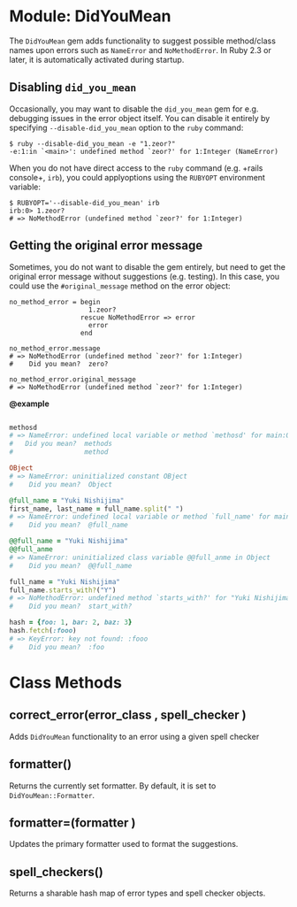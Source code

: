 # Module: DidYouMean
    

The `DidYouMean` gem adds functionality to suggest possible method/class names
upon errors such as `NameError` and `NoMethodError`. In Ruby 2.3 or later, it
is automatically activated during startup.

## Disabling `did_you_mean`

Occasionally, you may want to disable the `did_you_mean` gem for e.g.
debugging issues in the error object itself. You can disable it entirely by
specifying `--disable-did_you_mean` option to the `ruby` command:

    $ ruby --disable-did_you_mean -e "1.zeor?"
    -e:1:in `<main>': undefined method `zeor?' for 1:Integer (NameError)

When you do not have direct access to the `ruby` command (e.g. +rails
console+, `irb`), you could applyoptions using the `RUBYOPT` environment
variable:

    $ RUBYOPT='--disable-did_you_mean' irb
    irb:0> 1.zeor?
    # => NoMethodError (undefined method `zeor?' for 1:Integer)

## Getting the original error message

Sometimes, you do not want to disable the gem entirely, but need to get the
original error message without suggestions (e.g. testing). In this case, you
could use the `#original_message` method on the error object:

    no_method_error = begin
                        1.zeor?
                      rescue NoMethodError => error
                        error
                      end

    no_method_error.message
    # => NoMethodError (undefined method `zeor?' for 1:Integer)
    #    Did you mean?  zero?

    no_method_error.original_message
    # => NoMethodError (undefined method `zeor?' for 1:Integer)


**@example**
```ruby

methosd
# => NameError: undefined local variable or method `methosd' for main:Object
#   Did you mean?  methods
#                  method

OBject
# => NameError: uninitialized constant OBject
#    Did you mean?  Object

@full_name = "Yuki Nishijima"
first_name, last_name = full_name.split(" ")
# => NameError: undefined local variable or method `full_name' for main:Object
#    Did you mean?  @full_name

@@full_name = "Yuki Nishijima"
@@full_anme
# => NameError: uninitialized class variable @@full_anme in Object
#    Did you mean?  @@full_name

full_name = "Yuki Nishijima"
full_name.starts_with?("Y")
# => NoMethodError: undefined method `starts_with?' for "Yuki Nishijima":String
#    Did you mean?  start_with?

hash = {foo: 1, bar: 2, baz: 3}
hash.fetch(:fooo)
# => KeyError: key not found: :fooo
#    Did you mean?  :foo
```
# Class Methods
## correct_error(error_class , spell_checker ) [](#method-c-correct_error)
Adds `DidYouMean` functionality to an error using a given spell checker
## formatter() [](#method-c-formatter)
Returns the currently set formatter. By default, it is set to
`DidYouMean::Formatter`.
## formatter=(formatter ) [](#method-c-formatter=)
Updates the primary formatter used to format the suggestions.
## spell_checkers() [](#method-c-spell_checkers)
Returns a sharable hash map of error types and spell checker objects.

